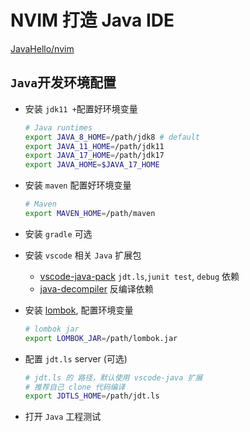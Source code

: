 # NVIM 打造 Java IDE

[JavaHello/nvim](https://github.com/JavaHello/nvim/tree/nvim-lsp)

## `Java`开发环境配置

- 安装 `jdk11 +`配置好环境变量
  ```sh
  # Java runtimes
  export JAVA_8_HOME=/path/jdk8 # default
  export JAVA_11_HOME=/path/jdk11
  export JAVA_17_HOME=/path/jdk17
  export JAVA_HOME=$JAVA_17_HOME
  ```
- 安装 `maven` 配置好环境变量
  ```sh
  # Maven
  export MAVEN_HOME=/path/maven
  ```
- 安装 `gradle` 可选
- 安装 `vscode` 相关 `Java` 扩展包
  - [vscode-java-pack](https://marketplace.visualstudio.com/items?itemName=vscjava.vscode-java-pack)
    `jdt.ls`,`junit test`, `debug` 依赖
  - [java-decompiler](https://marketplace.visualstudio.com/items?itemName=dgileadi.java-decompiler)
    反编译依赖
- 安装 [lombok](https://projectlombok.org/download), 配置环境变量

  ```sh
  # lombok jar
  export LOMBOK_JAR=/path/lombok.jar
  ```

- 配置 `jdt.ls` server (可选)
  ```sh
  # jdt.ls 的 路径，默认使用 vscode-java 扩展
  # 推荐自己 clone 代码编译
  export JDTLS_HOME=/path/jdt.ls
  ```
- 打开 `Java` 工程测试
